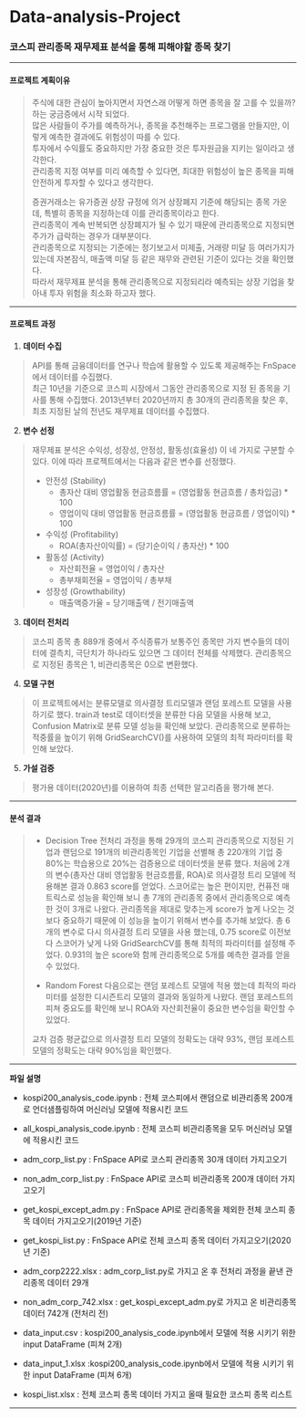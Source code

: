 # Data-analysis-Project
### 코스피 관리종목 재무제표 분석을 통해 피해야할 종목 찾기

---

#### 프로젝트 계획이유
> 주식에 대한 관심이 높아지면서 자연스래 어떻게 하면 종목을 잘 고를 수 있을까? 하는 궁금증에서 시작 되었다.  
> 많은 사람들이 주가를 예측하거나, 종목을 추천해주는 프로그램을 만들지만, 이렇게 예측한 결과에도 위험성이 따를 수 있다.  
> 투자에서 수익률도 중요하지만 가장 중요한 것은 투자원금을 지키는 일이라고 생각한다.  
> 관리종목 지정 여부를 미리 예측할 수 있다면, 최대한 위험성이 높은 종목을 피해 안전하게 투자할 수 있다고 생각한다.  
>   
> 증권거래소는 유가증권 상장 규정에 의거 상장폐지 기준에 해당되는 종목 가운데, 특별히 종목을 지정하는데 이를 관리종목이라고 한다.  
> 관리종목이 계속 반복되면 상장폐지가 될 수 있기 때문에 관리종목으로 지정되면 주가가 급락하는 경우가 대부분이다.  
> 관리종목으로 지정되는 기준에는 정기보고서 미제출, 거래량 미달 등 여러가지가 있는데 자본잠식, 매출액 미달 등 같은 재무와 관련된 기준이 있다는 것을 확인했다.  
> 따라서 재무제표 분석을 통해 관리종목으로 지정되리라 예측되는 상장 기업을 찾아내 투자 위험을 최소화 하고자 했다.  

---

#### 프로젝트 과정
1. __데이터 수집__
> API를 통해 금융데이터를 연구나 학습에 활용할 수 있도록 제공해주는 FnSpace에서 데이터를 수집했다.  
> 최근 10년을 기준으로 코스피 시장에서 그동안 관리종목으로 지정 된 종목을 기사를 통해 수집했다.
> 2013년부터 2020년까지 총 30개의 관리종목을 찾은 후, 최초 지정된 날의 전년도 재무제표 데이터를 수집했다.

2. __변수 선정__
> 재무제표 분석은 수익성, 성장성, 안정성, 활동성(효율성) 이 네 가지로 구분할 수 있다.
> 이에 따라 프로젝트에서는 다음과 같은 변수를 선정했다.
> * 안전성 (Stability)
>   * 총자산 대비 영업활동 현금흐름률 = (영업활동 현금흐름 / 총차입금) * 100
>   * 영업이익 대비 영업활동 현금흐름률 = (영업활동 현금흐름 / 영업이익) * 100
> * 수익성 (Profitability)
>   * ROA(총자산이익률) = (당기순이익 / 총자산) * 100
> * 활동성 (Activity)
>   * 자산회전율 = 영업이익 / 총자산
>   * 총부채회전율 = 영업이익 / 총부채
> * 성장성 (Growthability)
>   * 매출액증가율 = 당기매출액 / 전기매출액

3. __데이터 전처리__
> 코스피 종목 총 889개 중에서 주식종류가 보통주인 종목만 가지
> 변수들의 데이터에 결측치, 극단치가 하나라도 있으면 그 데이터 전체를 삭제했다.
> 관리종목으로 지정된 종목은 1, 비관리종목은 0으로 변환했다.

4. __모델 구현__
> 이 프로젝트에서는 분류모델로 의사결정 트리모델과 랜덤 포레스트 모델을 사용하기로 했다.
> train과 test로 데이터셋을 분류한 다음 모델을 사용해 보고, Confusion Matrix로 분류 모델 성능을 확인해 보았다.
> 관리종목으로 분류하는 적중률을 높이기 위해 GridSearchCV()를 사용하여 모델의 최적 파라미터를 확인해 보았다.

5. __가설 검증__
> 평가용 데이터(2020년)를 이용하여 최종 선택한 알고리즘을 평가해 본다.

---

#### 분석 결과
> * Decision Tree 
> 전처리 과정을 통해 29개의 코스피 관리종목으로 지정된 기업과 랜덤으로 191개의 비관리종목인 기업을 선별해 총 220개의 기업 중 80%는 학습용으로 20%는 검증용으로 데이터셋을 분류 했다.
> 처음에 2개의 변수(총자산 대비 영업활동 현금흐름률, ROA)로 의사결정 트리 모델에 적용해본 결과 0.863 score를 얻었다.
> 스코어로는 높은 편이지만, 컨퓨전 매트릭스로 성능을 확인해 보니 총 7개의 관리종목 중에서 관리종목으로 예측한 것이 3개로 나왔다.
> 관리종목을 제대로 맞추는게 score가 높게 나오는 것 보다 중요하기 때문에 이 성능을 높이기 위해서 변수를 추가해 보았다.
> 총 6개의 변수로 다시 의사결정 트리 모델을 사용 했는데, 0.75 score로 이전보다 스코어가 낮게 나와 GridSearchCV를 통해 최적의 파라미터를 설정해 주었다.
> 0.931의 높은 score와 함께 관리종목으로 5개를 예측한 결과를 얻을 수 있었다.
> 
> * Random Forest
> 다음으로는 랜덤 포레스트 모델에 적용 했는데 최적의 파라미터를 설정한 디시즌트리 모델의 결과와 동일하게 나왔다.
> 랜덤 포레스트의 피쳐 중요도를 확인해 보니 ROA와 자산회전율이 중요한 변수임을 확인할 수 있었다.
>
> 교차 검증 평균값으로 의사결정 트리 모델의 정확도는 대략 93%, 랜덤 포레스트 모델의 정확도는 대략 90%임을 확인했다. 
> 

---

__파일 설명__
* kospi200_analysis_code.ipynb : 전체 코스피에서 랜덤으로 비관리종목 200개로 언더샘플링하여 머신러닝 모델에 적용시킨 코드
* all_kospi_analysis_code.ipynb : 전체 코스피 비관리종목을 모두 머신러닝 모델에 적용시킨 코드


* adm_corp_list.py : FnSpace API로 코스피 관리종목 30개 데이터 가지고오기
* non_adm_corp_list.py : FnSpace API로 코스피 비관리종목 200개 데이터 가지고오기
* get_kospi_except_adm.py : FnSpace API로 관리종목을 제외한 전체 코스피 종목 데이터 가지고오기(2019년 기준)
* get_kospi_list.py : FnSpace API로 전체 코스피 종목 데이터 가지고오기(2020년 기준)


* adm_corp2222.xlsx : adm_corp_list.py로 가지고 온 후 전처리 과정을 끝낸 관리종목 데이터 29개
* non_adm_corp_742.xlsx : get_kospi_except_adm.py로 가지고 온 비관리종목 데이터 742개 (전처리 전)
* data_input.csv : kospi200_analysis_code.ipynb에서 모델에 적용 시키기 위한 input DataFrame (피쳐 2개)
* data_input_1.xlsx :kospi200_analysis_code.ipynb에서 모델에 적용 시키기 위한 input DataFrame (피쳐 6개)
* kospi_list.xlsx : 전체 코스피 종목 데이터 가지고 올때 필요한 코스피 종목 리스트
---
  
  
  
  
